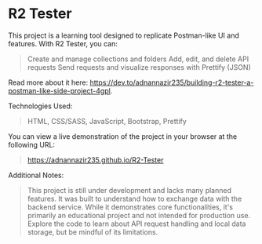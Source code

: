 # R2 Tester
This project is a learning tool designed to replicate Postman-like UI and features. With R2 Tester, you can:

> Create and manage collections and folders
> Add, edit, and delete API requests
> Send requests and visualize responses with Prettify (JSON)

Read more about it here: https://dev.to/adnannazir235/building-r2-tester-a-postman-like-side-project-4gpl.

Technologies Used:

> HTML, CSS/SASS, JavaScript, Bootstrap, Prettify

You can view a live demonstration of the project in your browser at the following URL:

> https://adnannazir235.github.io/R2-Tester

Additional Notes:

> This project is still under development and lacks many planned features. It was built to understand how to exchange data with the backend service. While it demonstrates core functionalities, it's primarily an educational project and not intended for production use. Explore the code to learn about API request handling and local data storage, but be mindful of its limitations.
